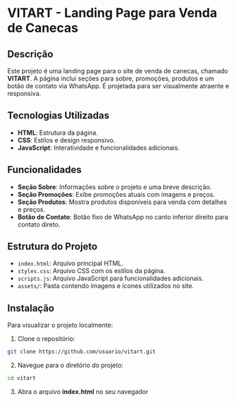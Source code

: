 # VITART - Landing Page para Venda de Canecas

## Descrição

Este projeto é uma landing page para o site de venda de canecas, chamado **VITART**. A página inclui seções para sobre, promoções, produtos e um botão de contato via WhatsApp. É projetada para ser visualmente atraente e responsiva.

## Tecnologias Utilizadas

- **HTML**: Estrutura da página.
- **CSS**: Estilos e design responsivo.
- **JavaScript**: Interatividade e funcionalidades adicionais.

## Funcionalidades

- **Seção Sobre**: Informações sobre o projeto e uma breve descrição.
- **Seção Promoções**: Exibe promoções atuais com imagens e preços.
- **Seção Produtos**: Mostra produtos disponíveis para venda com detalhes e preços.
- **Botão de Contato**: Botão fixo de WhatsApp no canto inferior direito para contato direto.

## Estrutura do Projeto

- `index.html`: Arquivo principal HTML.
- `styles.css`: Arquivo CSS com os estilos da página.
- `scripts.js`: Arquivo JavaScript para funcionalidades adicionais.
- `assets/`: Pasta contendo imagens e ícones utilizados no site.

## Instalação

Para visualizar o projeto localmente:

1. Clone o repositório:
  ```bash
  git clone https://github.com/usuario/vitart.git
  ```

2. Navegue para o diretório do projeto:
  ```bash
  cd vitart
  ```

3. Abra o arquivo **index.html** no seu navegador



  

